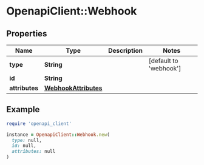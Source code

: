 # OpenapiClient::Webhook

## Properties

| Name | Type | Description | Notes |
| ---- | ---- | ----------- | ----- |
| **type** | **String** |  | [default to &#39;webhook&#39;] |
| **id** | **String** |  |  |
| **attributes** | [**WebhookAttributes**](WebhookAttributes.md) |  |  |

## Example

```ruby
require 'openapi_client'

instance = OpenapiClient::Webhook.new(
  type: null,
  id: null,
  attributes: null
)
```

